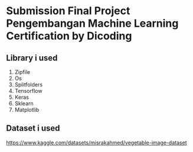 # Submission Final Project Pengembangan Machine Learning Certification by Dicoding
## Library i used
1. Zipfile
2. Os
3. Splitfolders
4. Tensorflow
5. Keras
6. Sklearn
7. Matplotlib
## Dataset i used
https://www.kaggle.com/datasets/misrakahmed/vegetable-image-dataset
